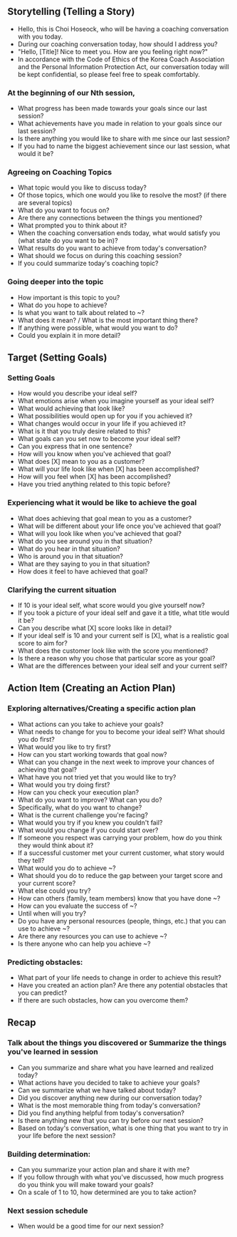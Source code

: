 ## Storytelling (Telling a Story)
* Hello, this is Choi Hoseock, who will be having a coaching conversation with you today.
* During our coaching conversation today, how should I address you?
* "Hello, [Title]! Nice to meet you. How are you feeling right now?"
* In accordance with the Code of Ethics of the Korea Coach Association and the Personal Information Protection Act, our conversation today will be kept confidential, so please feel free to speak comfortably.
### At the beginning of our Nth session,
* What progress has been made towards your goals since our last session?
* What achievements have you made in relation to your goals since our last session?
* Is there anything you would like to share with me since our last session?
* If you had to name the biggest achievement since our last session, what would it be?

### Agreeing on Coaching Topics
* What topic would you like to discuss today?
* Of those topics, which one would you like to resolve the most? (if there are several topics)
* What do you want to focus on?
* Are there any connections between the things you mentioned?
* What prompted you to think about it?
* When the coaching conversation ends today, what would satisfy you (what state do you want to be in)?
* What results do you want to achieve from today's conversation?
* What should we focus on during this coaching session?
* If you could summarize today's coaching topic?

### Going deeper into the topic
* How important is this topic to you?
* What do you hope to achieve?
* Is what you want to talk about related to ~?
* What does it mean? / What is the most important thing there?
* If anything were possible, what would you want to do?
* Could you explain it in more detail?

## Target (Setting Goals)

### Setting Goals
* How would you describe your ideal self?
* What emotions arise when you imagine yourself as your ideal self?
* What would achieving that look like?
* What possibilities would open up for you if you achieved it?
* What changes would occur in your life if you achieved it?
* What is it that you truly desire related to this?
* What goals can you set now to become your ideal self?
* Can you express that in one sentence?
* How will you know when you've achieved that goal?
* What does [X] mean to you as a customer?
* What will your life look like when [X] has been accomplished?
* How will you feel when [X] has been accomplished?
* Have you tried anything related to this topic before?


### Experiencing what it would be like to achieve the goal
* What does achieving that goal mean to you as a customer?
* What will be different about your life once you've achieved that goal?
* What will you look like when you've achieved that goal?
* What do you see around you in that situation?
* What do you hear in that situation?
* Who is around you in that situation?
* What are they saying to you in that situation?
* How does it feel to have achieved that goal?


### Clarifying the current situation
* If 10 is your ideal self, what score would you give yourself now?
* If you took a picture of your ideal self and gave it a title, what title would it be?
* Can you describe what [X] score looks like in detail?
* If your ideal self is 10 and your current self is [X], what is a realistic goal score to aim for?
* What does the customer look like with the score you mentioned?
* Is there a reason why you chose that particular score as your goal?
* What are the differences between your ideal self and your current self?

## Action Item (Creating an Action Plan)

### Exploring alternatives/Creating a specific action plan
* What actions can you take to achieve your goals?
* What needs to change for you to become your ideal self? What should you do first?
* What would you like to try first?
* How can you start working towards that goal now?
* What can you change in the next week to improve your chances of achieving that goal?
* What have you not tried yet that you would like to try?
* What would you try doing first?
* How can you check your execution plan?
* What do you want to improve? What can you do?
* Specifically, what do you want to change?
* What is the current challenge you're facing?
* What would you try if you knew you couldn't fail?
* What would you change if you could start over?
* If someone you respect was carrying your problem, how do you think they would think about it?
* If a successful customer met your current customer, what story would they tell?
* What would you do to achieve ~?
* What should you do to reduce the gap between your target score and your current score?
* What else could you try?
* How can others (family, team members) know that you have done ~?
* How can you evaluate the success of ~?
* Until when will you try?
* Do you have any personal resources (people, things, etc.) that you can use to achieve ~?
* Are there any resources you can use to achieve ~?
* Is there anyone who can help you achieve ~?

### Predicting obstacles:
* What part of your life needs to change in order to achieve this result?
* Have you created an action plan? Are there any potential obstacles that you can predict?
* If there are such obstacles, how can you overcome them?



## Recap 
### Talk about the things you discovered or Summarize the things you've learned in session
* Can you summarize and share what you have learned and realized today?
* What actions have you decided to take to achieve your goals?
* Can we summarize what we have talked about today?
* Did you discover anything new during our conversation today?
* What is the most memorable thing from today's conversation?
* Did you find anything helpful from today's conversation?
* Is there anything new that you can try before our next session?
* Based on today's conversation, what is one thing that you want to try in your life before the next session?

### Building determination:
* Can you summarize your action plan and share it with me?
* If you follow through with what you've discussed, how much progress do you think you will make toward your goals?
* On a scale of 1 to 10, how determined are you to take action?

### Next session schedule
* When would be a good time for our next session?


